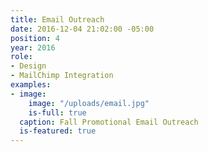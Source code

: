 ```yaml
---
title: Email Outreach
date: 2016-12-04 21:02:00 -05:00
position: 4
year: 2016
role:
- Design
- MailChimp Integration
examples:
- image:
    image: "/uploads/email.jpg"
    is-full: true
  caption: Fall Promotional Email Outreach
  is-featured: true
---
```


